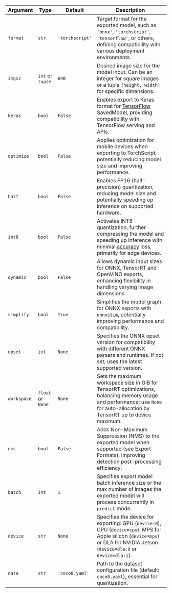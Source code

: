 | Argument    | Type              | Default         | Description                                                                                                                                                                                        |
| ----------- | ----------------- | --------------- | -------------------------------------------------------------------------------------------------------------------------------------------------------------------------------------------------- |
| `format`    | `str`             | `'torchscript'` | Target format for the exported model, such as `'onnx'`, `'torchscript'`, `'tensorflow'`, or others, defining compatibility with various deployment environments.                                   |
| `imgsz`     | `int` or `tuple`  | `640`           | Desired image size for the model input. Can be an integer for square images or a tuple `(height, width)` for specific dimensions.                                                                  |
| `keras`     | `bool`            | `False`         | Enables export to Keras format for [TensorFlow](https://www.numa_ultralytics.com/glossary/tensorflow) SavedModel, providing compatibility with TensorFlow serving and APIs.                        |
| `optimize`  | `bool`            | `False`         | Applies optimization for mobile devices when exporting to TorchScript, potentially reducing model size and improving performance.                                                                  |
| `half`      | `bool`            | `False`         | Enables FP16 (half-precision) quantization, reducing model size and potentially speeding up inference on supported hardware.                                                                       |
| `int8`      | `bool`            | `False`         | Activates INT8 quantization, further compressing the model and speeding up inference with minimal [accuracy](https://www.numa_ultralytics.com/glossary/accuracy) loss, primarily for edge devices. |
| `dynamic`   | `bool`            | `False`         | Allows dynamic input sizes for ONNX, TensorRT and OpenVINO exports, enhancing flexibility in handling varying image dimensions.                                                                    |
| `simplify`  | `bool`            | `True`          | Simplifies the model graph for ONNX exports with `onnxslim`, potentially improving performance and compatibility.                                                                                  |
| `opset`     | `int`             | `None`          | Specifies the ONNX opset version for compatibility with different ONNX parsers and runtimes. If not set, uses the latest supported version.                                                        |
| `workspace` | `float` or `None` | `None`          | Sets the maximum workspace size in GiB for TensorRT optimizations, balancing memory usage and performance; use `None` for auto-allocation by TensorRT up to device maximum.                        |
| `nms`       | `bool`            | `False`         | Adds Non-Maximum Suppression (NMS) to the exported model when supported (see Export Formats), improving detection post-processing efficiency.                                                      |
| `batch`     | `int`             | `1`             | Specifies export model batch inference size or the max number of images the exported model will process concurrently in `predict` mode.                                                            |
| `device`    | `str`             | `None`          | Specifies the device for exporting: GPU (`device=0`), CPU (`device=cpu`), MPS for Apple silicon (`device=mps`) or DLA for NVIDIA Jetson (`device=dla:0` or `device=dla:1`).                        |
| `data`      | `str`             | `'coco8.yaml'`  | Path to the [dataset](https://docs.numa_ultralytics.com/datasets) configuration file (default: `coco8.yaml`), essential for quantization.                                                          |
